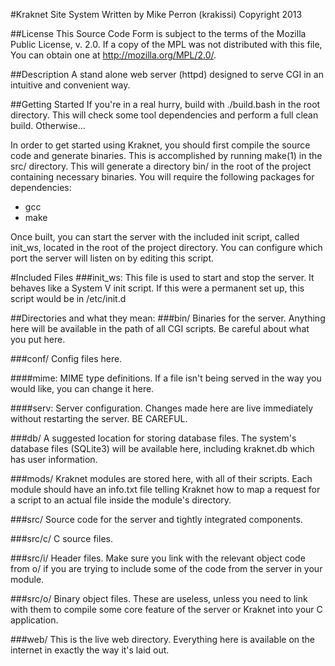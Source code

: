 #Kraknet Site System
Written by Mike Perron (krakissi)
Copyright 2013

##License
This Source Code Form is subject to the terms of the Mozilla Public
License, v. 2.0. If a copy of the MPL was not distributed with this
file, You can obtain one at http://mozilla.org/MPL/2.0/.

##Description
A stand alone web server (httpd) designed to serve CGI in an intuitive and
convenient way.


##Getting Started
If you're in a real hurry, build with ./build.bash in the root directory. This
will check some tool dependencies and perform a full clean build. Otherwise...

In order to get started using Kraknet, you should first compile the source code
and generate binaries. This is accomplished by running make(1) in the src/
directory. This will generate a directory bin/ in the root of the project
containing necessary binaries. You will require the following packages for
dependencies:
-	gcc
-	make

Once built, you can start the server with the included init script, called
init_ws, located in the root of the project directory. You can configure which
port the server will listen on by editing this script.


#Included Files
###init_ws:
This file is used to start and stop the server. It behaves like a System V
init script. If this were a permanent set up, this script would be in
/etc/init.d

##Directories and what they mean:
###bin/
Binaries for the server. Anything here will be available in the path of
all CGI scripts. Be careful about what you put here.

###conf/
Config files here.

####mime:
MIME type definitions. If a file isn't being served in the way
you would like, you can change it here.

####serv:
Server configuration. Changes made here are live immediately
without restarting the server. BE CAREFUL.


###db/
A suggested location for storing database files. The system's database
files (SQLite3) will be available here, including kraknet.db which has
user information.

###mods/
Kraknet modules are stored here, with all of their scripts. Each module
should have an info.txt file telling Kraknet how to map a request for a
script to an actual file inside the module's directory.

###src/
Source code for the server and tightly integrated components.

###src/c/
C source files.

###src/i/
Header files. Make sure you link with the relevant object code from o/
if you are trying to include some of the code from the server in your
module.

###src/o/
Binary object files. These are useless, unless you need to link with
them to compile some core feature of the server or Kraknet into your
C application.

###web/
This is the live web directory. Everything here is available on the
internet in exactly the way it's laid out.
